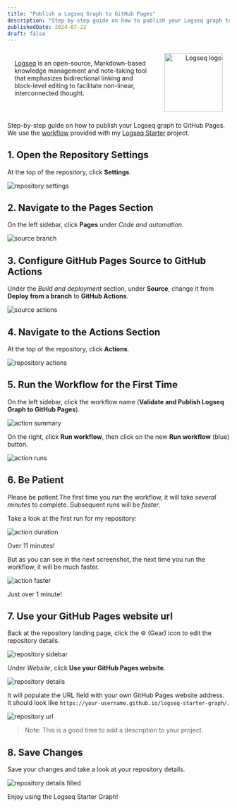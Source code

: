 ```yaml
---
title: "Publish a Logseq Graph to GitHub Pages"
description: "Step-by-step guide on how to publish your Logseq graph to GitHub Pages."
publishedDate: 2024-07-22
draft: false
---
```


<div style="display:flex; justify-content:space-between; font-size:var(--size-step-1); border:1px solid var(--color-primary); padding: 0.5rem 1rem;">
<p style="display:inline-block; width:65%;">
<a href="https://logseq.com/">
Logseq</a> is an open-source, Markdown-based knowledge management and note-taking tool that emphasizes bidirectional linking and block-level editing to facilitate non-linear, interconnected thought.
</p>
<img src="https://user-images.githubusercontent.com/25513724/220608753-f33db466-af72-4611-b603-411440c15ed0.png" alt="Logseq logo" id="post-image" style="border:none; width:15ch; height:15ch; display:inline-block; text-align:right;" />
</div>

Step-by-step guide on how to publish your Logseq graph to GitHub Pages. We use the [workflow](https://github.com/semanticdata/logseq-starter-graph/blob/main/.github/workflows/logseq-validate-publish.yml) provided with my [Logseq Starter](https://github.com/semanticdata/logseq-starter-graph) project.

## 1. Open the Repository Settings

At the top of the repository, click **Settings**.

![repository settings](https://raw.githubusercontent.com/semanticdata/logseq-starter-graph/main/assets/repository-settings.png)

## 2. Navigate to the Pages Section

On the left sidebar, click **Pages** under *Code and automation*.

![source branch](https://raw.githubusercontent.com/semanticdata/logseq-starter-graph/main/assets/source-branch.png)

## 3. Configure GitHub Pages Source to GitHub Actions

Under the *Build and deployment* section, under **Source**, change it from **Deploy from a branch** to **GitHub Actions**.

![source actions](https://raw.githubusercontent.com/semanticdata/logseq-starter-graph/main/assets/source-actions.png)

## 4. Navigate to the Actions Section

At the top of the repository, click **Actions**.

![repository actions](https://raw.githubusercontent.com/semanticdata/logseq-starter-graph/main/assets/repository-actions.png)

## 5. Run the Workflow for the First Time

On the left sidebar, click the workflow name (**Validate and Publish Logseq Graph to GitHub Pages**).

![action summary](https://raw.githubusercontent.com/semanticdata/logseq-starter-graph/main/assets/action-summary.png)

On the right, click **Run workflow**, then click on the new **Run workflow** (blue) button.

![action runs](https://raw.githubusercontent.com/semanticdata/logseq-starter-graph/main/assets/action-runs.png)

## 6. Be Patient

Please be patient.The first time you run the workflow, it will take *several minutes* to complete. Subsequent runs will be *faster*.

Take a look at the first run for my repository:

![action duration](https://raw.githubusercontent.com/semanticdata/logseq-starter-graph/main/assets/action-duration.png)

Over 11 minutes!

But as you can see in the next screenshot, the next time you run the workflow, it will be much faster.

![action faster](https://raw.githubusercontent.com/semanticdata/logseq-starter-graph/main/assets/action-faster.png)

Just over 1 minute!

## 7. Use your GitHub Pages website url

Back at the repository landing page, click the ⚙ (Gear) icon to edit the repository details.

![repository sidebar](https://raw.githubusercontent.com/semanticdata/logseq-starter-graph/main/assets/repository-sidebar.png)

Under *Website*, click **Use your GitHub Pages website**.

![repository details](https://raw.githubusercontent.com/semanticdata/logseq-starter-graph/main/assets/repository-details.png)

It will populate the URL field with your own GitHub Pages website address. It should look like `https://your-username.github.io/logseq-starter-graph/`.

![repository url](https://raw.githubusercontent.com/semanticdata/logseq-starter-graph/main/assets/repository-url.png)

> Note: This is a good time to add a description to your project.

## 8. Save Changes

Save your changes and take a look at your repository details.

![repository details filled](https://raw.githubusercontent.com/semanticdata/logseq-starter-graph/main/assets/repository-details-filled.png)

Enjoy using the Logseq Starter Graph!
